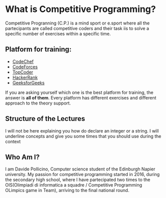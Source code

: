 # What is Competitive Programming?

Competitive Progranning (C.P.) is a mind sport or e.sport where all the partecipants are called competitive coders and their task iis to solve a specific number of exercises within a specific time. 
 
## Platform for training:
* [CodeChef](https://www.codechef.com/)
* [CodeForces](https://codeforces.com/)
* [TopCoder](https://www.topcoder.com/)
* [HackerRank](https://www.hackerrank.com/)
* [GeeksforGeeks](https://www.geeksforgeeks.org/)

If you are asking yourself which one is the best platform for training, the answer is **all of them**.  Every platform has different exercises and different approach to the theory support.

## Structure of the Lectures

I will not be here explaining you how do declare an integer or a string. 
I will underline concepts and give you some times that you should use during the context

## Who Am I?

I am Davide Pollicino, Computer science student of the Edinburgh Napier university. 
My passion for competitive programming started in 2016, during the secondary high school, where I have partecipated two times to the OIS(Olimpiadi di informatica a squadre / Competitive Programming OLimpics game in Team), arriving to the final national round. 

